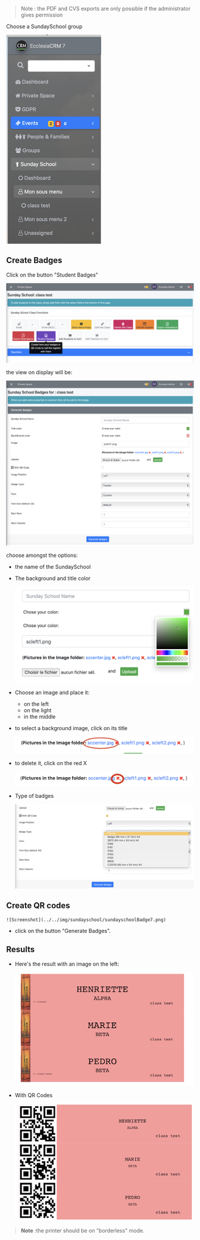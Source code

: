 > Note : the PDF and CVS exports are only possible if the administrator gives permission

Choose a SundaySchool group

![Screenshot](../../img/sundayschool/sundayschoolBadge1.png)

## Create Badges

Click on the button "Student Badges"

![Screenshot](../../img/sundayschool/sundayschoolBadge2.png)

the view on display will be:

![Screenshot](../../img/sundayschool/sundayschoolBadge3.png)

choose amongst the options:

- the name of the SundaySchool
- The background and title color

    ![Screenshot](../../img/sundayschool/sundayschoolBadge4.png)

- Choose an image and place it:
    * on the left
    * on the light
    * in the middle
- to select a background image, click on its title

    ![Screenshot](../../img/sundayschool/sundayschoolBadge5.png)

- to delete it, click on the red X

    ![Screenshot](../../img/sundayschool/sundayschoolBadge6.png)

- Type of badges

    ![Screenshot](../../img/sundayschool/sundayschoolBadgeDimension.png)

## Create QR codes

    ![Screenshot](../../img/sundayschool/sundayschoolBadge7.png)

- click on the button "Generate Badges".


## Results

- Here's the result with an image on the left:

    ![Screenshot](../../img/sundayschool/sundayschoolBadge8.png)

- With QR Codes

    ![Screenshot](../../img/sundayschool/sundayschoolBadge9.png)




> **Note** :the printer should be on "borderless" mode.<br>



